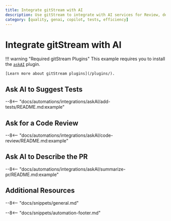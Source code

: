 ```yaml
---
title: Integrate gitStream with AI
description: Use gitStream to integrate with AI services for Review, describe and add tests.
category: [quality, genai, copilot, tests, efficiency]
---
```

# Integrate gitStream with AI

<!-- --8<-- [start:examples]-->
!!! warning "Required gitStream Plugins"
    This example requires you to install the [`askAI`](/filter-function-plugins/#askai) plugin.

    [Learn more about gitStream plugins](/plugins/).

## Ask AI to Suggest Tests

--8<-- "docs/automations/integrations/askAI/add-tests/README.md:example"

## Ask for a Code Review

--8<-- "docs/automations/integrations/askAI/code-review/README.md:example"

## Ask AI to Describe the PR

--8<-- "docs/automations/integrations/askAI/summarize-pr/README.md:example"

<!-- --8<-- [end:examples]-->

## Additional Resources

--8<-- "docs/snippets/general.md"

--8<-- "docs/snippets/automation-footer.md"